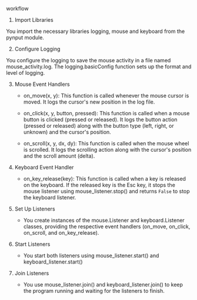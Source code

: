 workflow 

  

1. Import Libraries 

 You import the necessary libraries logging, mouse and keyboard from the pynput module. 

  

2. Configure Logging 

 You configure the logging to save the mouse activity in a file named mouse_activity.log. The logging.basicConfig function sets up the format and level of logging. 

  

3. Mouse Event Handlers 

   - on_move(x, y): This function is called whenever the mouse cursor is moved. It logs the cursor's new position in the log file. 

   - on_click(x, y, button, pressed): This function is called when a mouse button is clicked (pressed or released). It logs the button action (pressed or released) along with the button type (left, right, or unknown) and the cursor's position. 

   - on_scroll(x, y, dx, dy): This function is called when the mouse wheel is scrolled. It logs the scrolling action along with the cursor's position and the scroll amount (delta). 

  

4. Keyboard Event Handler 

   - on_key_release(key): This function is called when a key is released on the keyboard. If the released key is the Esc key, it stops the mouse listener using mouse_listener.stop() and returns `False` to stop the keyboard listener. 

  

5. Set Up Listeners 

   - You create instances of the mouse.Listener and keyboard.Listener classes, providing the respective event handlers (on_move, on_click, on_scroll, and on_key_release). 

  

6. Start Listeners 

   - You start both listeners using mouse_listener.start() and keyboard_listener.start() 

  

7. Join Listeners 

   - You use mouse_listener.join() and keyboard_listener.join() to keep the program running and waiting for the listeners to finish. 
